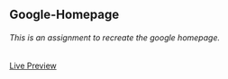 ## Google-Homepage
###### This is an assignment to recreate the google homepage.
[Live Preview](https://expixelstudio.github.io/google-homepage/)